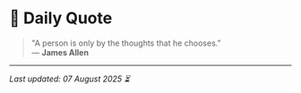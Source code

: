 # 📜 Daily Quote

> "A person is only by the thoughts that he chooses."  
> — **James Allen**

---

_Last updated: 07 August 2025 ⏳_
